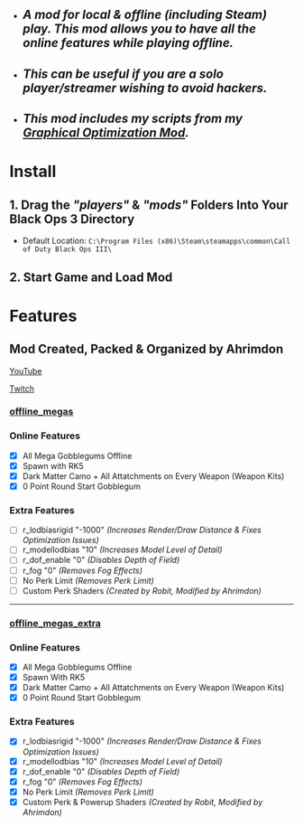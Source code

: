 * ## ***A mod for local & offline (including Steam) play. This mod allows you to have all the online features while playing offline.***
* ## ***This can be useful if you are a solo player/streamer wishing to avoid hackers.***
* ## ***This mod includes my scripts from my [Graphical Optimization Mod](https://github.com/Ahrimdon/BO3-Graphical-Improvement-Console-Enabler).***

# Install

## 1. Drag the *"players"* & *"mods"* Folders Into Your Black Ops 3 Directory
* Default Location: ```C:\Program Files (x86)\Steam\steamapps\common\Call of Duty Black Ops III\```
## 2. Start Game and Load Mod

# Features

## **Mod Created, Packed & Organized by Ahrimdon**

[YouTube](https://youtube.com/@thahrimdon)

[Twitch](https://www.twitch.tv/thahrimdon)

### <ins>offline_megas</ins>

### Online Features
- [X] All Mega Gobblegums Offline
- [X] Spawn with RK5
- [X] Dark Matter Camo + All Attatchments on Every Weapon (Weapon Kits)
- [X] 0 Point Round Start Gobblegum

### Extra Features
- [ ] r_lodbiasrigid "-1000" *(Increases Render/Draw Distance & Fixes Optimization Issues)*
- [ ] r_modellodbias "10" *(Increases Model Level of Detail)*
- [ ] r_dof_enable "0" *(Disables Depth of Field)*
- [ ] r_fog "0" *(Removes Fog Effects)*
- [ ] No Perk Limit *(Removes Perk Limit)*
- [ ] Custom Perk Shaders *(Created by Robit, Modified by Ahrimdon)*

---

### <ins>offline_megas_extra</ins>

### Online Features
- [X] All Mega Gobblegums Offline
- [X] Spawn With RK5
- [X] Dark Matter Camo + All Attatchments on Every Weapon (Weapon Kits)
- [X] 0 Point Round Start Gobblegum

### Extra Features
- [X] r_lodbiasrigid "-1000" *(Increases Render/Draw Distance & Fixes Optimization Issues)*
- [X] r_modellodbias "10" *(Increases Model Level of Detail)*
- [X] r_dof_enable "0" *(Disables Depth of Field)*
- [X] r_fog "0" *(Removes Fog Effects)*
- [X] No Perk Limit *(Removes Perk Limit)*
- [X] Custom Perk & Powerup Shaders *(Created by Robit, Modified by Ahrimdon)*
